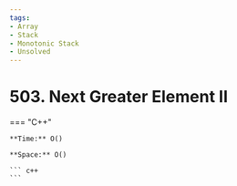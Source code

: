 ```yaml
---
tags:
- Array
- Stack
- Monotonic Stack
- Unsolved
---
```



# 503. Next Greater Element II

=== "C++"

    **Time:** O()

    **Space:** O()

    ``` c++
    ```